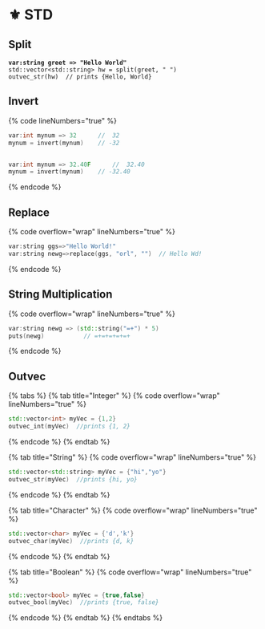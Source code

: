 # ⚜ STD

## Split

<pre class="language-cpp" data-overflow="wrap" data-line-numbers><code class="lang-cpp"><strong>var:string greet => "Hello World"
</strong>std::vector&#x3C;std::string> hw = split(greet, " ")
outvec_str(hw)  // prints {Hello, World}</code></pre>

## Invert

{% code lineNumbers="true" %}
```cpp
var:int mynum => 32      //  32
mynum = invert(mynum)    // -32


var:int mynum => 32.40F      //  32.40
mynum = invert(mynum)    // -32.40
```
{% endcode %}

## Replace

{% code overflow="wrap" lineNumbers="true" %}
```cpp
var:string ggs=>"Hello World!"
var:string newg=>replace(ggs, "orl", "")  // Hello Wd!
```
{% endcode %}

## String Multiplication

{% code overflow="wrap" lineNumbers="true" %}
```cpp
var:string newg => (std::string("=+") * 5)
puts(newg)           // =+=+=+=+=+
```
{% endcode %}

## Outvec

{% tabs %}
{% tab title="Integer" %}
{% code overflow="wrap" lineNumbers="true" %}
```cpp
std::vector<int> myVec = {1,2}
outvec_int(myVec)  //prints {1, 2}
```
{% endcode %}
{% endtab %}

{% tab title="String" %}
{% code overflow="wrap" lineNumbers="true" %}
```cpp
std::vector<std::string> myVec = {"hi","yo"}
outvec_str(myVec)  //prints {hi, yo}
```
{% endcode %}
{% endtab %}

{% tab title="Character" %}
{% code overflow="wrap" lineNumbers="true" %}
```cpp
std::vector<char> myVec = {'d','k'}
outvec_char(myVec)  //prints {d, k}
```
{% endcode %}
{% endtab %}

{% tab title="Boolean" %}
{% code overflow="wrap" lineNumbers="true" %}
```cpp
std::vector<bool> myVec = {true,false}
outvec_bool(myVec)  //prints {true, false}
```
{% endcode %}
{% endtab %}
{% endtabs %}
